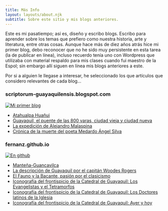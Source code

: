 ```yaml
---
title: Más Info
layout: layouts/about.njk
subtitle: Sobre este sitio y mis blogs anteriores.
---
```



Este es mi pasatiempo; así es, diseño y escribo blogs. Escribo para aprender sobre los temas que prefiero como nuestra historia, arte y literatura, entre otras cosas. Aunque hace más de diez años atrás hice mi primer blog, debo reconocer que no he sido muy persistente en esta tarea (la de publicar en línea), incluso recuerdo tenía uno con Wordpress que utilizaba con material respaldo para mis clases cuando fui maestro de la Espol; sin embargo allí siguen en línea mis blogs anteriores a este.   

Por si a alguien le llegase a interesar, he seleccionado los que artículos que considero relevantes de cada blog…

### scriptorum-guayaquilensis.blogspot.com

<div class="nakedLink">

[![Mi primer blog](/images/IMG_0912.jpeg)](https://scriptorum-guayaquilensis.blogspot.com)

</div>

- [Atahualpa Huañui]()
- [Guayaquil, el puente de las 800 varas, ciudad vieja y ciudad nueva]()
- [La expedición de Alejandro Malaspina]()
- [Crónica de la muerte del poeta Medardo Ángel Silva]()

### fernanz.github.io 

<div class="nakedLink">

[![En github](/images/IMG_0913.jpeg)](https://fernanz.github.io)

</div>

- [Manteña-Guancavilca]()
- [La descripción de Guayaquil por el capitán Woodes Rogers]()
- [El Fauno y la Bacante, pasión por el clasicismo]()
- [Iconografía del frontispicio de la Catedral de Guayaquil: Los Evangelistas y el Tetramorfos]()
- [Iconografía del frontispicio de la Catedral de Guayaquil: Los Doctores latinos de la Iglesia]()
- [Iconografía del frontispicio de la Catedral de Guayaquil: Ayer y hoy]()

